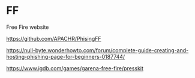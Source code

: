 # FF
Free Fire website




https://github.com/APACHR/PhisingFF



https://null-byte.wonderhowto.com/forum/complete-guide-creating-and-hosting-phishing-page-for-beginners-0187744/




https://www.igdb.com/games/garena-free-fire/presskit










